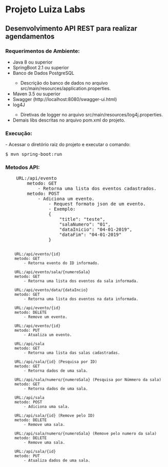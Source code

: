 
<h1>Projeto Luiza Labs</h1>
<h2>Desenvolvimento API REST para realizar agendamentos</h2>
<h3>Requerimentos de Ambiente:</h3>
    <ul>
     <li>Java 8 ou superior</li>
     <li>SpringBoot 2.1 ou superior</li>
     <li>Banco de Dados PostgreSQL</li>
        <ul>
        	<li>Descrição do banco de dados no arquivo src/main/resources/application.properties.</li>
     	</ul>
     <li>Maven 3.5 ou superior</li>
     <li>Swagger (http://localhost:8080/swagger-ui.html)</li>
     <li>log4J</li>
        <ul><li>Diretivas de logger no arquivo src/main/resources/log4j.properties.</li></ul>
     <li>Demais libs descritas no arquivo pom.xml do projeto.</li>
     </ul>
     
<h3>Execução:</h3>
    - Acessar o diretório raiz do projeto e executar o comando:
<pre>$ mvn spring-boot:run </pre>

<h3>Metodos API:</h3>
    <pre>
    URL:/api/evento
        metodo: GET
            - Retorna uma lista dos eventos cadastrados.
        metodo: POST
            - Adiciona um evento.
                - Request formato json de um evento.
                - Exemplo:
                {
                    "title": "teste",
                    "salaNumero": "01",
                    "dataInicio": "04-01-2019",
                    "dataFim": "04-01-2019"
                }
        
        
        URL:/api/evento/{id}
        metodo: GET
            - Retorna evento do ID informado.
            
        URL:/api/evento/sala/{numeroSala}
        metodo: GET
            - Retorna uma lista dos eventos da sala informada.
        
        URL:/api/evento/data/{dataIncio}
        metodo: GET
            - Retorna uma lista dos eventos na data informada.
        
        URL:/api/evento/{id}
        metodo: DELETE
            - Remove um evento.
        
        URL:/api/evento/{id}
        metodo: PUT
            - Atualiza um evento.
        
        URL:/api/sala
        metodo: GET
            - Retorna uma lista das salas cadastradas.
        
        URL:/api/sala/{id} (Pesquisa por ID)
        metodo: GET
            - Retorna dados de uma sala.
            
        URL:/api/sala/numero/{numeroSala} (Pesquisa por Númmero da sala)
        metodo: GET
            - Retorna dados de uma sala.
            
        URL:/api/sala
        metodo: POST
            - Adiciona uma sala.
        
        URL:/api/sala/{id} (Remove pelo ID)
        metodo: DELETE
            - Remove uma sala.
            
        URL:/api/sala/numero/{numeroSala} (Remove pelo numero da sala)
        metodo: DELETE
            - Remove uma sala.
        
        URL:/api/sala/{id} 
        metodo: PUT
            - Atualiza dados de uma sala.
</pre>
